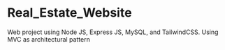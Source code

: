 # Real_Estate_Website
Web project using Node JS, Express JS, MySQL, and TailwindCSS. Using MVC as architectural pattern

